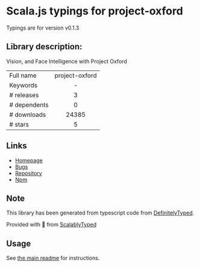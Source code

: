 
# Scala.js typings for project-oxford

Typings are for version v0.1.3

## Library description:
Vision, and Face Intelligence with Project Oxford

|                    |                 |
| ------------------ | :-------------: |
| Full name          | project-oxford |
| Keywords           | - |
| # releases         | 3 |
| # dependents       | 0 |
| # downloads        | 24385 |
| # stars            | 5 |

## Links
- [Homepage](https://github.com/felixrieseberg/project-oxford#readme)
- [Bugs](https://github.com/felixrieseberg/project-oxford/issues)
- [Repository](https://github.com/felixrieseberg/project-oxford)
- [Npm](https://www.npmjs.com/package/project-oxford)
    


## Note
This library has been generated from typescript code from [DefinitelyTyped](https://definitelytyped.org).

Provided with :purple_heart: from [ScalablyTyped](https://github.com/oyvindberg/ScalablyTyped)

## Usage
See [the main readme](../../readme.md) for instructions.


